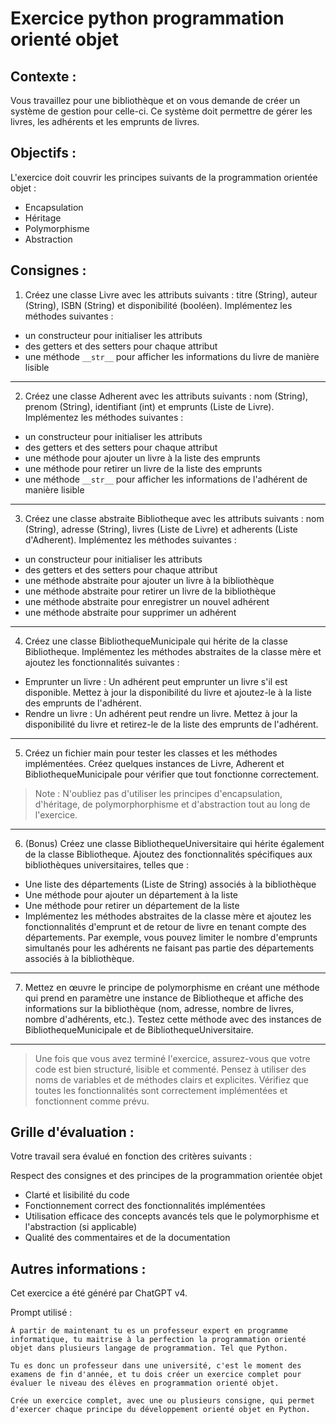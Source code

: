 # Exercice python programmation orienté objet

## Contexte :
Vous travaillez pour une bibliothèque et on vous demande de créer un système de gestion pour celle-ci. Ce système doit permettre de gérer les livres, les adhérents et les emprunts de livres.

## Objectifs :

L'exercice doit couvrir les principes suivants de la programmation orientée objet :

- Encapsulation
- Héritage
- Polymorphisme
- Abstraction

## Consignes : 

1. Créez une classe Livre avec les attributs suivants : titre (String), auteur (String), ISBN (String) et disponibilité (booléen). Implémentez les méthodes suivantes :

- un constructeur pour initialiser les attributs
- des getters et des setters pour chaque attribut
- une méthode `__str__` pour afficher les informations du livre de manière lisible

---

2. Créez une classe Adherent avec les attributs suivants : nom (String), prenom (String), identifiant (int) et emprunts (Liste de Livre). Implémentez les méthodes suivantes :

- un constructeur pour initialiser les attributs
- des getters et des setters pour chaque attribut
- une méthode pour ajouter un livre à la liste des emprunts
- une méthode pour retirer un livre de la liste des emprunts
- une méthode `__str__` pour afficher les informations de l'adhérent de manière lisible

--- 

3. Créez une classe abstraite Bibliotheque avec les attributs suivants : nom (String), adresse (String), livres (Liste de Livre) et adherents (Liste d'Adherent). Implémentez les méthodes suivantes :

- un constructeur pour initialiser les attributs
- des getters et des setters pour chaque attribut
- une méthode abstraite pour ajouter un livre à la bibliothèque
- une méthode abstraite pour retirer un livre de la bibliothèque
- une méthode abstraite pour enregistrer un nouvel adhérent
- une méthode abstraite pour supprimer un adhérent

---

4. Créez une classe BibliothequeMunicipale qui hérite de la classe Bibliotheque. Implémentez les méthodes abstraites de la classe mère et ajoutez les fonctionnalités suivantes :

- Emprunter un livre : Un adhérent peut emprunter un livre s'il est disponible. Mettez à jour la disponibilité du livre et ajoutez-le à la liste des emprunts de l'adhérent.
- Rendre un livre : Un adhérent peut rendre un livre. Mettez à jour la disponibilité du livre et retirez-le de la liste des emprunts de l'adhérent.

---

5. Créez un fichier main pour tester les classes et les méthodes implémentées. Créez quelques instances de Livre, Adherent et BibliothequeMunicipale pour vérifier que tout fonctionne correctement.

> Note : N'oubliez pas d'utiliser les principes d'encapsulation, d'héritage, de polymorphorphisme et d'abstraction tout au long de l'exercice.

--- 

6. (Bonus) Créez une classe BibliothequeUniversitaire qui hérite également de la classe Bibliotheque. Ajoutez des fonctionnalités spécifiques aux bibliothèques universitaires, telles que :

- Une liste des départements (Liste de String) associés à la bibliothèque
- Une méthode pour ajouter un département à la liste
- Une méthode pour retirer un département de la liste
- Implémentez les méthodes abstraites de la classe mère et ajoutez les fonctionnalités d'emprunt et de retour de livre en tenant compte des départements. Par exemple, vous pouvez limiter le nombre d'emprunts simultanés pour les adhérents ne faisant pas partie des départements associés à la bibliothèque.

--- 

7. Mettez en œuvre le principe de polymorphisme en créant une méthode qui prend en paramètre une instance de Bibliotheque et affiche des informations sur la bibliothèque (nom, adresse, nombre de livres, nombre d'adhérents, etc.). Testez cette méthode avec des instances de BibliothequeMunicipale et de BibliothequeUniversitaire.

--- 

> Une fois que vous avez terminé l'exercice, assurez-vous que votre code est bien structuré, lisible et commenté. Pensez à utiliser des noms de variables et de méthodes clairs et explicites. Vérifiez que toutes les fonctionnalités sont correctement implémentées et fonctionnent comme prévu.

## Grille d'évaluation :

Votre travail sera évalué en fonction des critères suivants :

Respect des consignes et des principes de la programmation orientée objet
- Clarté et lisibilité du code
- Fonctionnement correct des fonctionnalités implémentées
- Utilisation efficace des concepts avancés tels que le polymorphisme et l'abstraction (si applicable)
- Qualité des commentaires et de la documentation

## Autres informations :

Cet exercice a été généré par ChatGPT v4.

Prompt utilisé : 

```text
À partir de maintenant tu es un professeur expert en programme informatique, tu maitrise à la perfection la programmation orienté objet dans plusieurs langage de programmation. Tel que Python.

Tu es donc un professeur dans une université, c'est le moment des examens de fin d'année, et tu dois créer un exercice complet pour évaluer le niveau des élèves en programmation orienté objet. 

Crée un exercice complet, avec une ou plusieurs consigne, qui permet d'exercer chaque principe du développement orienté objet en Python. 
```